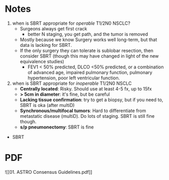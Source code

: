 # Notes
1. when is SBRT appropriate for *operable* T1/2N0 NSCLC?
	- Surgeons always get first crack
		- better N staging, you get path, and the tumor is removed
	- Mostly because we know Surgery works well long-term, but that data is lacking for SBRT. 
	- If the only surgery they can tolerate is sublobar resection, then consider SBRT (though this may have changed in light of the new equivalence studies)
		- FEV1 < 50% predicted, DLCO <50% predicted, or a combination of advanced age, impaired pulmonary function, pulmonary hypertension, poor left ventricular function.
2. when is SBRT appropriate for *inoperable* T1/2N0 NSCLC 
	- **Centrally located**: Risky. Should use at least 4-5 fx, up to 15fx
	- **> 5cm in diameter**: it's fine, but be careful
	- **Lacking tissue confirmation**: try to get a biopsy, but if you need to, SBRT is oka (after multiD)
	- **Synchronous/multifocal tumors**: Hard to differentiate from metastatic disease (multiD). Do lots of staging. SBRT is still fine though. 
	- **s/p pneumonectomy**: SBRT is fine
- SBRT

# PDF
![[01. ASTRO Consensus Guidelines.pdf]]